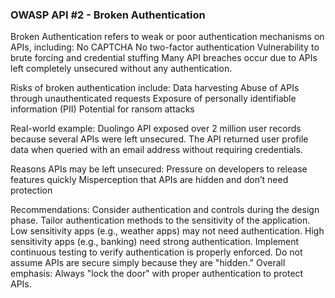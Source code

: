 ### OWASP API #2 - Broken Authentication 

Broken Authentication refers to weak or poor authentication mechanisms on APIs, including:
No CAPTCHA
No two-factor authentication
Vulnerability to brute forcing and credential stuffing
Many API breaches occur due to APIs left completely unsecured without any authentication.

Risks of broken authentication include:
Data harvesting
Abuse of APIs through unauthenticated requests
Exposure of personally identifiable information (PII)
Potential for ransom attacks

Real-world example: Duolingo API exposed over 2 million user records because several APIs were left unsecured.
The API returned user profile data when queried with an email address without requiring credentials.

Reasons APIs may be left unsecured:
Pressure on developers to release features quickly
Misperception that APIs are hidden and don’t need protection

Recommendations:
Consider authentication and controls during the design phase.
Tailor authentication methods to the sensitivity of the application.
Low sensitivity apps (e.g., weather apps) may not need authentication.
High sensitivity apps (e.g., banking) need strong authentication.
Implement continuous testing to verify authentication is properly enforced.
Do not assume APIs are secure simply because they are "hidden."
Overall emphasis: Always "lock the door" with proper authentication to protect APIs.